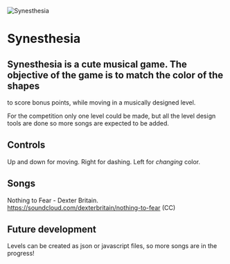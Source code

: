 ![Synesthesia](http://screencloud.net//img/screenshots/d7e8a8015273f0817be116c4e45e5d99.png)

# Synesthesia

## Synesthesia is a cute musical game. The objective of the game is to match the color of the shapes
to score bonus points, while moving in a musically designed level.

For the competition only one level could be made, but all the level design tools are done so more
songs are expected to be added.

## Controls

Up and down for moving. Right for dashing. Left for *changing* color.

## Songs

Nothing to Fear - Dexter Britain. https://soundcloud.com/dexterbritain/nothing-to-fear (CC)

## Future development

Levels can be created as json or javascript files, so more songs are in the progress!
